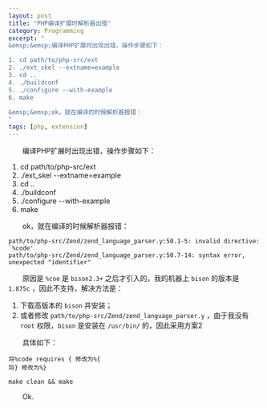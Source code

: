 ```yaml
---
layout: post
title: "PHP编译扩展时解析器出错"
category: Programming
excerpt: "
&emsp;&emsp;编译PHP扩展时出现出错，操作步骤如下：  

1. cd path/to/php-src/ext
2. ./ext_skel --extname=example
3. cd ..
4. ./buildconf
5. ./configure --with-example
6. make

&emsp;&emsp;ok，就在编译的时候解析器报错：  
"
tags: [php, extension]
---
```


&emsp;&emsp;编译PHP扩展时出现出错，操作步骤如下：  

1. cd path/to/php-src/ext
2. ./ext_skel --extname=example
3. cd ..
4. ./buildconf
5. ./configure --with-example
6. make

&emsp;&emsp;ok，就在编译的时候解析器报错：  

    path/to/php-src/Zend/zend_language_parser.y:50.1-5: invalid directive: `%code'
    path/to/php-src/Zend/zend_language_parser.y:50.7-14: syntax error, unexpected "identifier"

&emsp;&emsp;原因是 `%coe` 是 `bison2.3+` 之后才引入的，我的机器上 `bison` 的版本是 `1.875c` ，因此不支持，解决方法是：  

1. 下载高版本的 `bison` 并安装；
2. 或者修改 `path/to/php-src/Zend/zend_language_parser.y` ，由于我没有 `root` 权限，`bison` 是安装在 `/usr/bin/` 的，因此采用方案2

&emsp;&emsp;具体如下：  

    将%code requires { 修改为%{
    将} 修改为%}
    
    make clean && make

&emsp;&emsp;Ok.

